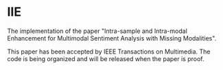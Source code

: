 # IIE
The implementation of the paper "Intra-sample and Intra-modal Enhancement for Multimodal Sentiment Analysis with Missing Modalities".

This paper has been accepted by IEEE Transactions on Multimedia. The code is being organized and will be released when the paper is proof.
